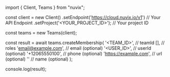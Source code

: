 import { Client, Teams } from "nuvix";

const client = new Client()
.setEndpoint('https://cloud.nuvix.io/v1') // Your API Endpoint
.setProject('<YOUR_PROJECT_ID>'); // Your project ID

const teams = new Teams(client);

const result = await teams.createMembership(
'<TEAM_ID>', // teamId
[], // roles
'email@example.com', // email (optional)
'<USER_ID>', // userId (optional)
'+12065550100', // phone (optional)
'https://example.com', // url (optional)
'<NAME>' // name (optional)
);

console.log(result);
